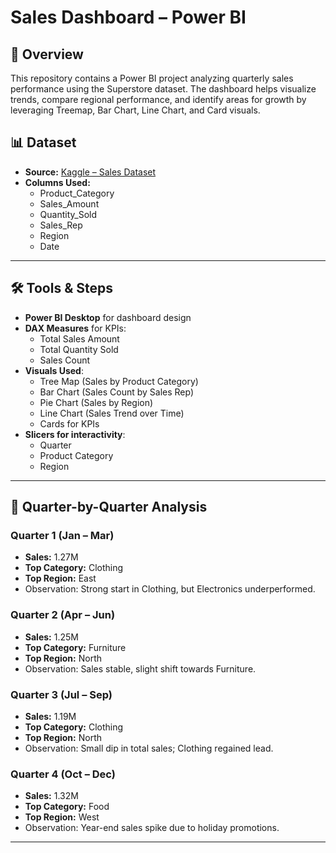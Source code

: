 # Sales Dashboard – Power BI
## 📌 Overview
This repository contains a Power BI project analyzing quarterly sales performance using the Superstore dataset. The dashboard helps visualize trends, compare regional performance, and identify areas for growth by leveraging Treemap, Bar Chart, Line Chart, and Card visuals.

## 📊 Dataset
- **Source:** [Kaggle – Sales Dataset](https://www.kaggle.com/datasets/vinothkannaece/sales-dataset)
- **Columns Used:**
  - Product_Category
  - Sales_Amount
  - Quantity_Sold
  - Sales_Rep
  - Region
  - Date

---

## 🛠 Tools & Steps
- **Power BI Desktop** for dashboard design  
- **DAX Measures** for KPIs:
  - Total Sales Amount  
  - Total Quantity Sold  
  - Sales Count  
- **Visuals Used**:
  - Tree Map (Sales by Product Category)
  - Bar Chart (Sales Count by Sales Rep)
  - Pie Chart (Sales by Region)
  - Line Chart (Sales Trend over Time)
  - Cards for KPIs
- **Slicers for interactivity**:
  - Quarter
  - Product Category
  - Region

---

## 📌 Quarter-by-Quarter Analysis

### **Quarter 1 (Jan – Mar)**
- **Sales:** 1.27M  
- **Top Category:** Clothing  
- **Top Region:** East  
- Observation: Strong start in Clothing, but Electronics underperformed.

### **Quarter 2 (Apr – Jun)**
- **Sales:** 1.25M  
- **Top Category:** Furniture  
- **Top Region:** North  
- Observation: Sales stable, slight shift towards Furniture.

### **Quarter 3 (Jul – Sep)**
- **Sales:** 1.19M  
- **Top Category:** Clothing  
- **Top Region:** North  
- Observation: Small dip in total sales; Clothing regained lead.

### **Quarter 4 (Oct – Dec)**
- **Sales:** 1.32M  
- **Top Category:** Food  
- **Top Region:** West  
- Observation: Year-end sales spike due to holiday promotions.

---
